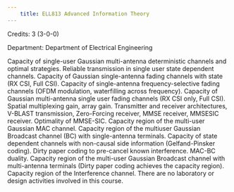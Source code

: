 ```yaml
---
    title: ELL813 Advanced Information Theory
---
```

Credits: 3 (3-0-0)

Department: Department of Electrical Engineering

Capacity of single-user Gaussian multi-antenna deterministic channels and optimal strategies. Reliable transmission in single user state dependent channels. Capacity of Gaussian single-antenna fading channels with state (RX CSI, Full CSI). Capacity of single-antenna frequency-selective fading channels (OFDM modulation, waterfilling across frequency). Capacity of Gaussian multi-antenna single user fading channels (RX CSI only, Full CSI). Spatial multiplexing gain, array gain. Transmitter and receiver architectures, V-BLAST transmission, Zero-Forcing receiver, MMSE receiver, MMSESIC receiver. Optimality of MMSE-SIC. Capacity region of the multi-user Gaussian MAC channel. Capacity region of the multiuser Gaussian Broadcast channel (BC) with single-antenna terminals. Capacity of state dependent channels with non-causal side information (Gelfand-Pinsker coding). Dirty paper coding to pre-cancel known interference. MAC-BC duality. Capacity region of the multi-user Gaussian Broadcast channel with multi-antenna terminals (Dirty paper coding achieves the capacity region). Capacity region of the Interference channel. There are no laboratory or design activities involved in this course.